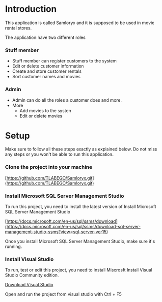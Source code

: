 # Introduction

This application is called Samloryx and it is supposed to be used in movie rental stores.

The application have two different roles
### Stuff member
* Stuff member can register customers to the system
* Edit or delete customer information
* Create and store customer rentals 
* Sort customer names and movies

### Admin
* Admin can do all the roles a customer does and more.
* More
     * Add movies to the systen
     * Edit or delete movies


# Setup
Make sure to follow all these steps exactly as explained below. Do not miss any steps or you won't be able to run this application.

### Clone the project into your machine
[https://github.com/TLABEGO/Samloryx.git](https://github.com/TLABEGO/Samloryx.git)

### Install Microsoft SQL Server Management Studio
To run this project, you need to install the latest version of Install Microsoft SQL Server Management Studio

[https://docs.microsoft.com/en-us/sql/ssms/download](https://docs.microsoft.com/en-us/sql/ssms/download-sql-server-management-studio-ssms?view=sql-server-ver15)

Once you install Microsoft SQL Server Management Studio, make sure it's running.

### Install Visual Studio
To run, test or edit this project, you need to install Miscrosft Install Visual Studio Community edition.

[Download Visual Studio](https://visualstudio.microsoft.com/downloads/)

Open and run the project from visual studio with Ctrl + F5


